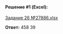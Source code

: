 #### Решение #1 (Excel):

[Задание 26 №27886.xlsx](https://github.com/Thundiverter/infege2022/files/7951362/26.27886.xlsx)

**Ответ:** 458 39
